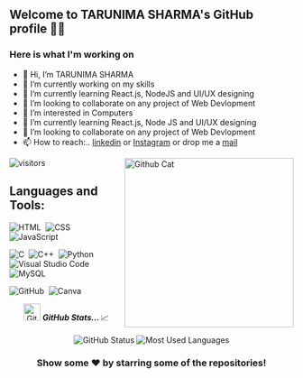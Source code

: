 
## Welcome to TARUNIMA SHARMA's GitHub profile 👋🏻
<!--
**Tarunima7/Tarunima7** is a ✨ _special_ ✨ repository because its `README.md` (this file) appears on your GitHub profile.

Here are some ideas to get you started:
-->
### Here is what I'm working on
- 👋 Hi, I’m TARUNIMA SHARMA 
- 🔭 I’m currently working on my skills
- 🌱 I’m currently learning React.js, NodeJS and UI/UX designing
- 👯 I’m looking to collaborate on any project of Web Devlopment
- 👀 I’m interested in Computers
- 🌱 I’m currently learning React.js, Node JS and UI/UX designing 
- 💞️ I’m looking to collaborate on any project of Web Devlopment
- 📫 How to reach:.. [linkedin](https://www.linkedin.com/in/tarunimasharma/) or [Instagram](https://www.instagram.com/tarunimasharma/?hl=en) or drop me a [mail](tarunima.2023mca1134@kiet.edu)
<img align="right" width=300px alt="Github Cat" src="https://camo.githubusercontent.com/3b7c592ede97b6138ffd4b1cc1541c2f3b11fd39/687474703a2f2f33312e6d656469612e74756d626c722e636f6d2f31376665613932306666333665663466356238373764353231366137616164392f74756d626c725f6d6f39786a65387a5a34317163626975666f315f313238302e676966" />

![visitors](https://visitor-badge.laobi.icu/badge?page_id=Tarunima7/Tarunima7)


## Languages and Tools:
![HTML](https://img.shields.io/badge/html5-%23E34F26.svg?style=flat&logo=html5&logoColor=white)&nbsp;
![CSS](https://img.shields.io/badge/css3-%231572B6.svg?style=flat&logo=css3&logoColor=white)&nbsp;
![JavaScript](https://img.shields.io/badge/javascript-%23323330.svg?style=flat&logo=javascript&logoColor=%23F7DF1E)&nbsp;
<!--
![ReactJS]
![NodeJS]
-->
![C](https://img.shields.io/badge/-C-05122A?style=flat&logo=C&logoColor=A8B9CC)&nbsp;
![C++](https://img.shields.io/badge/-C++-05122A?style=flat&logo=C%2B%2B&logoColor=00599C)&nbsp;
![Python](https://img.shields.io/badge/-Python-05122A?style=flat&logo=python)&nbsp;
![Visual Studio Code](https://img.shields.io/badge/-Visual%20Studio%20Code-05122A?style=flat&logo=visual-studio-code&logoColor=007ACC)&nbsp;
![MySQL](https://img.shields.io/badge/mysql-%2300f.svg?style=flat&logo=mysql&logoColor=white)&nbsp;

![GitHub](https://img.shields.io/badge/-GitHub-05122A?style=flat&logo=github)&nbsp;
![Canva](https://img.shields.io/badge/Canva-%2300C4CC.svg?style=flat&logo=Canva&logoColor=white)&nbsp;



<!--
![Adobe xd]
![Adobe Lightroom]
![Adobe Premier pro]
-->

<!--

<hr>

_Languages and Tools:_ 🛠  <img align="right" alt="GIF" height="60px" src="https://media.giphy.com/media/du3J3cXyzhj75IOgvA/giphy.gif" />

<h3 align="left">Languages and Tools:</h3>
<p align="left"> 
  
  <a href="https://www.cprogramming.com/" target="_blank"> 
    <img src="https://raw.githubusercontent.com/devicons/devicon/master/icons/c/c-original.svg" alt="c" width="40" height="40"/> </a>
  
  <a href="https://www.w3schools.com/cpp/" target="_blank">
    <img src="https://raw.githubusercontent.com/devicons/devicon/master/icons/cplusplus/cplusplus-original.svg" alt="cplusplus" width="40" height="40"/> </a>
  
  
  <a href="https://www.w3.org/html/" target="_blank"> 
  <img src="https://raw.githubusercontent.com/devicons/devicon/master/icons/html5/html5-original-wordmark.svg" alt="html5" width="40" height="40"/> </a>
  
  <a href="https://www.w3schools.com/css/" target="_blank"> 
   <img src="https://raw.githubusercontent.com/devicons/devicon/master/icons/css3/css3-original-wordmark.svg" alt="css3" width="40" height="40"/> </a> 
    
  <a href="https://developer.mozilla.org/en-US/docs/Web/JavaScript" target="_blank">
  <img src="https://raw.githubusercontent.com/devicons/devicon/master/icons/javascript/javascript-original.svg" alt="javascript" width="40" height="40"/> </a> 
  
  
  
  
  <a href="https://www.mysql.com/" target="_blank">
  <img src="https://raw.githubusercontent.com/devicons/devicon/master/icons/mysql/mysql-original-wordmark.svg" alt="mysql" width="40" height="40"/> </a>
  
  <a href="https://www.adobe.com/in/products/illustrator.html" target="_blank">
    <img src="https://www.vectorlogo.zone/logos/adobe_illustrator/adobe_illustrator-icon.svg" alt="illustrator" width="40" height="40"/> </a>
  
  <a href="https://www.photoshop.com/en" target="_blank"> 
 <img src="https://raw.githubusercontent.com/devicons/devicon/master/icons/photoshop/photoshop-line.svg" alt="photoshop" width="40" height="40"/> </a>
  
  <a href="https://www.adobe.com/products/xd.html" target="_blank"> <img src="https://cdn.worldvectorlogo.com/logos/adobe-xd.svg" alt="xd" width="40" height="40"/> </a> </p>
<hr>
-->


<p align="center">
<img src="https://media.giphy.com/media/VgCDAzcKvsR6OM0uWg/giphy.gif" width="30px" alt="GitHub-Status"/>&nbsp;<i><b>GitHub Stats... </b></i>📈<br><br>
<img src="https://github-readme-stats.vercel.app/api?username=Tarunima7&count_private=true&show_icons=true&theme=radical" alt="GitHub Status"/>
<img src = "https://github-readme-stats.vercel.app/api/top-langs/?username=Tarunima7&show_icons=true&layout=compact&theme=radical" alt="Most Used Languages">
</p>





<div align="center">


### Show some ❤️ by starring some of the repositories!

</div>

<!--
👋 Hi, I’m TARUNIMA SHARMA 
- 🤔 I’m looking for help with ...
- - 💬 Ask me about ...
- 📫 How to reach me: ...
- 😄 Pronouns: ...
- ⚡ Fun fact: ...

![ReadMe Card](https://github-readme-stats.vercel.app/api/pin/?username=Tarunima7&repo=Taru)

![Github stats](https://github-readme-stats.vercel.app/api?TARUNIMA=Tarunima7)
-->
